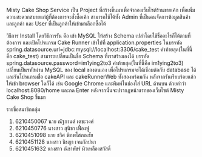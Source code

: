 Misty Cake Shop Service เป็น Project ที่สร้างขึ้นมาเพื่อจำลองเว็บไซต์ร้านขายเค้ก เพื่อเพิ่มความสะดวกสบายแก่ผู้ที่ต้องการจะสั่งซื้อเค้ก
สามารถใช้ได้ทั้ง Admin ที่เป็นคนจัดการข้อมูลสินค้าและลูกค้า และ User ที่เป็นลูกค้าให้เข้ามาเลือกซื้อได้ 

วิธีการ Install 
โดยวิธีการรัน คือ เข้า MySQL ให้สร้าง Schema เปล่าโดยใช้ชื่ออะไรก็ได้ตามที่ต้องการ 
และเปิดโปรแกรม Cake Runner เข้าไปที่ application.properties 
ในบรรทัด spring.datasource.url=jdbc:mysql://localhost:3306/cake_test คำท้ายสุด(ในที่นี้คือ cake_test) 
สามารถเปลี่ยนเป็นชื่อ Schema ที่เราสร้างเองได้ 
บรรทัด spring.datasource.password=im1ying2to3 คำท้ายสุด(ในที่นี้คือ im1ying2to3) เปลี่ยนเป็นรหัสผ่าน MySQL ของ local ของตนเอง 
เพื่อโปรแกรมจะได้เชื่อมต่อกับ database ได้ 
และรันโปรแกรมชื่อ cakeAPI และ cakeRunnerWeb ทั้งสองพร้อมกัน 
หลังจากรันเรียบร้อยแล้ว ให้เข้า browser ใดก็ได้ เช่น Google Chrome 
และพิมพ์ไนช่องใส่ URL ด้านบน ด้วยคำว่า  localhost:8080/home 
และกด Enter หลังจากนั้นจะปรากฎหน้าแรกของเว็บไซต์ Misty Cake Shop ขึ้นมา

รายชื่อสมาชิกกลุ่ม
1.	6210450067 นาย ณัฐกานต์ เตชะวงศ์
2.	6210450776 นางสาว สุนิชา เฟื่องฟู
3.	6210451098 นาย ชวิศ พิภพโสภณชัย
4.	6210451128 นางสาว ชิชญา เจนกัลปนา 
5.	6210451632 นางสาว ณิชาพัชร์ ผิวเหลืองสวัสดิ์
